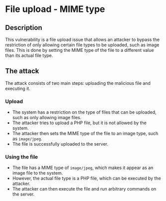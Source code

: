# File upload - MIME type

## Description

This vulnerability is a file upload issue that allows an attacker to bypass the restriction of only allowing certain file types to be uploaded, such as image files. This is done by setting the MIME type of the file to a different value than its actual file type.

## The attack

The attack consists of two main steps: uploading the malicious file and executing it.

### Upload

- The system has a restriction on the type of files that can be uploaded, such as only allowing image files.
- The attacker tries to upload a PHP file, but it is not allowed by the system.
- The attacker then sets the MIME type of the file to an image type, such as `image/jpeg`.
- The file is successfully uploaded to the server.

### Using the file

- The file has a MIME type of `image/jpeg`, which makes it appear as an image file to the system.
- However, the actual file type is a PHP file, which can be executed by the attacker.
- The attacker can then execute the file and run arbitrary commands on the server.

